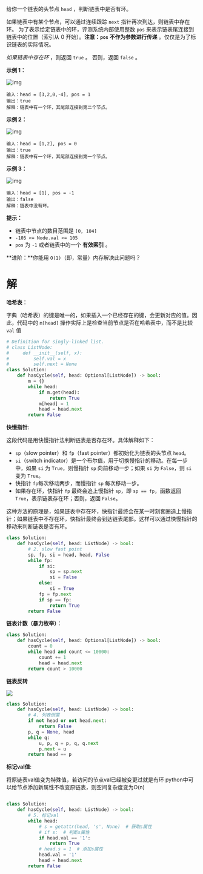 给你一个链表的头节点 `head` ，判断链表中是否有环。

如果链表中有某个节点，可以通过连续跟踪 `next` 指针再次到达，则链表中存在环。 为了表示给定链表中的环，评测系统内部使用整数 `pos` 来表示链表尾连接到链表中的位置（索引从 0 开始）。**注意：`pos` 不作为参数进行传递** 。仅仅是为了标识链表的实际情况。

*如果链表中存在环* ，则返回 `true` 。 否则，返回 `false` 。

 

**示例 1：**

![img](https://assets.leetcode-cn.com/aliyun-lc-upload/uploads/2018/12/07/circularlinkedlist.png)

```
输入：head = [3,2,0,-4], pos = 1
输出：true
解释：链表中有一个环，其尾部连接到第二个节点。
```

**示例 2：**

![img](https://assets.leetcode-cn.com/aliyun-lc-upload/uploads/2018/12/07/circularlinkedlist_test2.png)

```
输入：head = [1,2], pos = 0
输出：true
解释：链表中有一个环，其尾部连接到第一个节点。
```

**示例 3：**

![img](https://assets.leetcode-cn.com/aliyun-lc-upload/uploads/2018/12/07/circularlinkedlist_test3.png)

```
输入：head = [1], pos = -1
输出：false
解释：链表中没有环。
```

 

**提示：**

- 链表中节点的数目范围是 `[0, 104]`
- `-105 <= Node.val <= 105`
- `pos` 为 `-1` 或者链表中的一个 **有效索引** 。

 

**进阶：**你能用 `O(1)`（即，常量）内存解决此问题吗？

# 解

**哈希表**：

字典（哈希表）的键是唯一的，如果插入一个已经存在的键，会更新对应的值。因此，代码中的 `m[head]` 操作实际上是检查当前节点是否在哈希表中，而不是比较 `val` 值

```python
# Definition for singly-linked list.
# class ListNode:
#     def __init__(self, x):
#         self.val = x
#         self.next = None
class Solution:
    def hasCycle(self, head: Optional[ListNode]) -> bool:
        m = {}
        while head:
            if m.get(head):
                return True
            m[head] = 1
            head = head.next
        return False
```

**快慢指针**:

这段代码是用快慢指针法判断链表是否存在环。具体解释如下：

- `sp`（slow pointer）和 `fp`（fast pointer）都初始化为链表的头节点 `head`。
- `si`（switch indicator）是一个布尔值，用于切换慢指针的移动。在每一步中，如果 `si` 为 `True`，则慢指针 `sp` 向前移动一步；如果 `si` 为 `False`，则 `si` 变为 `True`。
- 快指针 `fp`每次移动两步，而慢指针 `sp` 每次移动一步。
- 如果存在环，快指针 `fp` 最终会追上慢指针 `sp`，即 `sp == fp`，函数返回 `True`，表示链表存在环；否则，返回 `False`。

这种方法的原理是，如果链表中存在环，快指针最终会在某一时刻套圈追上慢指针；如果链表中不存在环，快指针最终会到达链表尾部。这样可以通过快慢指针的移动来判断链表是否有环。

```python
class Solution:
    def hasCycle(self, head: ListNode) -> bool:
        # 2. slow fast point
        sp, fp, si = head, head, False
        while fp:
            if si:
                sp = sp.next
                si = False
            else:
                si = True
            fp = fp.next
            if sp == fp:
                return True
        return False
```

**链表计数（暴力枚举）**：

```python
class Solution:
    def hasCycle(self, head: Optional[ListNode]) -> bool:
        count = 0
        while head and count <= 10000:
            count += 1
            head = head.next
        return count > 10000
```

**链表反转**

![](E:\E\Typora\笔记\图片\Snipaste_2024-01-30_12-34-25.png)

```python
class Solution:
    def hasCycle(self, head: ListNode) -> bool:
        # 4. 列表倒置
        if not head or not head.next:
            return False
        p, q = None, head
        while q:
            u, p, q = p, q, q.next
            p.next = u
        return head == p

```

**标记val值**:

将原链表val值变为特殊值，若访问的节点val已经被变更过就是有环 python中可以给节点添加新属性不改变原链表，则空间复杂度变为O(n)

```python

class Solution:
    def hasCycle(self, head: ListNode) -> bool:
        # 5. 标记val
        while head:
            # s = getattr(head, 's', None)  # 获取s属性
            # if s:  # 判断s属性
            if head.val == '1':
                return True
            # head.s = 1  # 添加s属性
            head.val = '1'
            head = head.next
        return False

```

